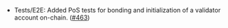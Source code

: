 - Tests/E2E: Added PoS tests for bonding and initialization of a validator
  account on-chain. ([#463](https://github.com/anoma/anoma/issues/463))